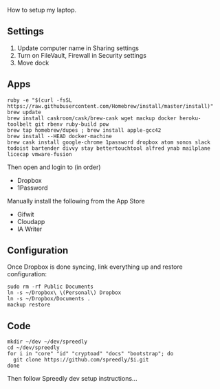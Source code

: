 How to setup my laptop.

## Settings

1. Update computer name in Sharing settings
2. Turn on FileVault, Firewall in Security settings
3. Move dock

## Apps

```shell
ruby -e "$(curl -fsSL https://raw.githubusercontent.com/Homebrew/install/master/install)"
brew update
brew install caskroom/cask/brew-cask wget mackup docker heroku-toolbelt git rbenv ruby-build pow
brew tap homebrew/dupes ; brew install apple-gcc42
brew install --HEAD docker-machine
brew cask install google-chrome 1password dropbox atom sonos slack todoist bartender divvy stay bettertouchtool alfred ynab mailplane licecap vmware-fusion
```

Then open and login to (in order)
  * Dropbox
  * 1Password

Manually install the following from the App Store

* Gifwit
* Cloudapp
* IA Writer

## Configuration

Once Dropbox is done syncing, link everything up and restore configuration:

```shell
sudo rm -rf Public Documents
ln -s ~/Dropbox\ \(Personal\) Dropbox
ln -s ~/Dropbox/Documents .
mackup restore
```

## Code

```shell
mkdir ~/dev ~/dev/spreedly
cd ~/dev/spreedly
for i in "core" "id" "cryptoad" "docs" "bootstrap"; do
  git clone https://github.com/spreedly/$i.git
done
```

Then follow Spreedly dev setup instructions...
